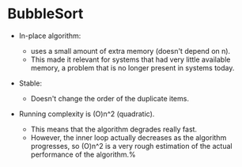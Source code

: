 ﻿BubbleSort
===========


* In-place algorithm:
    * uses a small amount of extra memory (doesn't depend on n).
    * This made it relevant for systems that had very little available memory,
    a problem that is no longer present in systems today.

* Stable:
    * Doesn't change the order of the duplicate items.

* Running complexity is (O)n^2 (quadratic).
    * This means that the algorithm degrades really fast.
    * However, the inner loop actually decreases as the algorithm progresses,
      so (O)n^2 is a very rough estimation of the actual performance of the algorithm.%
